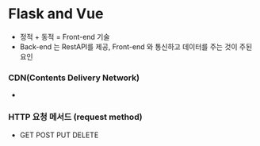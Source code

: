 # Flask and Vue

* 정적 + 동적 = Front-end 기술
* Back-end 는 RestAPI를 제공, Front-end 와 통신하고 데이터를 주는 것이 주된 요인

### CDN(Contents Delivery Network)

* 

### HTTP 요청 메서드 (request method)

* GET POST PUT DELETE